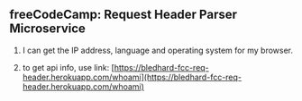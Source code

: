 ## freeCodeCamp: Request Header Parser Microservice

1) I can get the IP address, language and operating system for my browser.

2) to get api info, use link:
    [https://bledhard-fcc-req-header.herokuapp.com/whoami](https://bledhard-fcc-req-header.herokuapp.com/whoami)